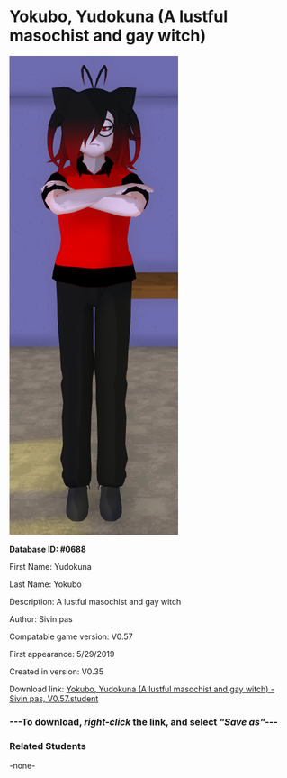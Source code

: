 # Yokubo, Yudokuna (A lustful masochist and gay witch)

<img src="../../Files/Images/Yokubo, Yudokuna (A lustful masochist and gay witch).png" title="Yokubo, Yudokuna (A lustful masochist and gay witch) - Sivin pas, V0.57">

**Database ID: #0688**

First Name: Yudokuna

Last Name: Yokubo

Description: A lustful masochist and gay witch

Author: Sivin pas

Compatable game version: V0.57

First appearance: 5/29/2019

Created in version: V0.35

Download link: <a href="https://raw.githubusercontent.com/Arbiter1223/Daigaku-Gurashi-Custom-Students/master/Files/Student%20Files/Yokubo%2C%20Yudokuna%20(A%20lustful%20masochist%20and%20gay%20witch)%20-%20Sivin%20pas%2C%20V0.57.student">Yokubo, Yudokuna (A lustful masochist and gay witch) - Sivin pas, V0.57.student</a>

### ---**To download, _right-click_ the link, and select _"Save as"_**---

### Related Students

-none-

